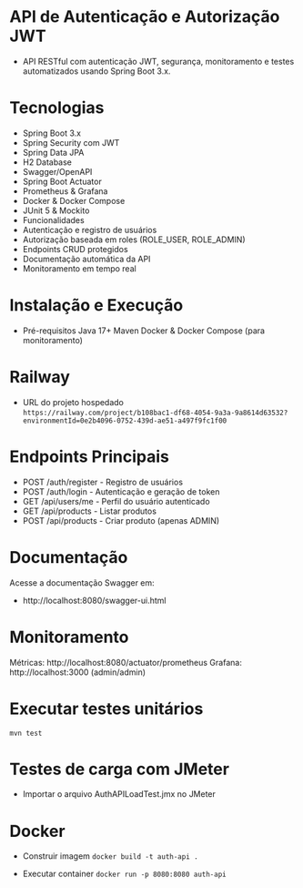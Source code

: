 # API de Autenticação e Autorização JWT
- API RESTful com autenticação JWT, segurança, monitoramento e testes automatizados usando Spring Boot 3.x.

# Tecnologias
- Spring Boot 3.x
- Spring Security com JWT
- Spring Data JPA
- H2 Database
- Swagger/OpenAPI
- Spring Boot Actuator
- Prometheus & Grafana
- Docker & Docker Compose
- JUnit 5 & Mockito
- Funcionalidades
- Autenticação e registro de usuários
- Autorização baseada em roles (ROLE_USER, ROLE_ADMIN)
- Endpoints CRUD protegidos
- Documentação automática da API
- Monitoramento em tempo real              

# Instalação e Execução
- Pré-requisitos
Java 17+
Maven
Docker & Docker Compose (para monitoramento)

# Railway
- URL do projeto hospedado <br>
`https://railway.com/project/b108bac1-df68-4054-9a3a-9a8614d63532?environmentId=0e2b4096-0752-439d-ae51-a497f9fc1f00`

# Endpoints Principais
- POST /auth/register - Registro de usuários
- POST /auth/login - Autenticação e geração de token
- GET /api/users/me - Perfil do usuário autenticado
- GET /api/products - Listar produtos
- POST /api/products - Criar produto (apenas ADMIN)

# Documentação
Acesse a documentação Swagger em: 
- http://localhost:8080/swagger-ui.html

# Monitoramento
Métricas: http://localhost:8080/actuator/prometheus
Grafana: http://localhost:3000 (admin/admin)

# Executar testes unitários
`mvn test`

# Testes de carga com JMeter
- Importar o arquivo AuthAPILoadTest.jmx no JMeter

# Docker
- Construir imagem
`docker build -t auth-api .`

- Executar container
`docker run -p 8080:8080 auth-api`
